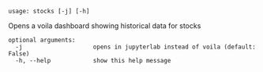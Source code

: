 ```
usage: stocks [-j] [-h]
```

Opens a voila dashboard showing historical data for stocks

```
optional arguments:
  -j                    opens in jupyterlab instead of voila (default: False)
  -h, --help            show this help message
```
